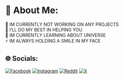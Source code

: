 # 💫 About Me:
🔭 IM CURRENTLY NOT WORKING ON ANY PROJECTS<br>🤝 I’LL DO MY BEST IN HELPING YOU<br>🌱 IM CURRENTLY LEARNING ABOUT UNIVERSE<br>⚡ IM ALWAYS HOLDING A SMILE IN MY FACE


## 🌐 Socials:
[![Facebook](https://img.shields.io/badge/Facebook-%231877F2.svg?logo=Facebook&logoColor=white)](https://facebook.com/dare_devil_ex) [![Instagram](https://img.shields.io/badge/Instagram-%23E4405F.svg?logo=Instagram&logoColor=white)](https://instagram.com/dare_devil_ex) [![Reddit](https://img.shields.io/badge/Reddit-%23FF4500.svg?logo=Reddit&logoColor=white)](https://reddit.com/user/dare_devil_ex) [![X](https://img.shields.io/badge/X-black.svg?logo=X&logoColor=white)](https://x.com/dare_devil_ex) 


